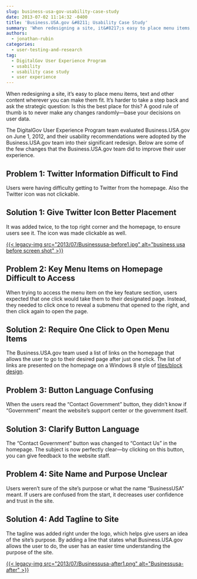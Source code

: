 ```yaml
---
slug: business-usa-gov-usability-case-study
date: 2013-07-02 11:14:32 -0400
title: 'Business.USA.gov &#8211; Usability Case Study'
summary: 'When redesigning a site, it&#8217;s easy to place menu items, text and other content wherever you can make them fit. It&#8217;s harder to take a step back and ask the strategic question: Is this the best place for this? A good rule of thumb is to never make any changes randomly&mdash;base your decisions on user'
authors:
  - jonathan-rubin
categories:
  - user-testing-and-research
tag:
  - DigitalGov User Experience Program
  - usability
  - usability case study
  - user experience
---
```


When redesigning a site, it&#8217;s easy to place menu items, text and other content wherever you can make them fit. It&#8217;s harder to take a step back and ask the strategic question: Is this the best place for this? A good rule of thumb is to never make any changes randomly—base your decisions on user data.

The DigitalGov User Experience Program team evaluated Business.USA.gov on June 1, 2012, and their usability recommendations were adopted by the Business.USA.gov team into their significant redesign. Below are some of the few changes that the Business.USA.gov team did to improve their user experience.

## Problem 1: Twitter Information Difficult to Find

Users were having difficulty getting to Twitter from the homepage. Also the Twitter icon was not clickable.

## Solution 1: Give Twitter Icon Better Placement

It was added twice, to the top right corner and the homepage, to ensure users see it. The icon was made clickable as well.

[{{< legacy-img src="2013/07/Businessusa-before1.jpg" alt="business usa before screen shot" >}}](https://s3.amazonaws.com/digitalgov/legacy-img/2013/07/Businessusa-before1.jpg)

## Problem 2: Key Menu Items on Homepage Difficult to Access

When trying to access the menu item on the key feature section, users expected that one click would take them to their designated page. Instead, they needed to click once to reveal a submenu that opened to the right, and then click again to open the page.

## Solution 2: Require One Click to Open Menu Items

The Business.USA.gov team used a list of links on the homepage that allows the user to go to their desired page after just one click. The list of links are presented on the homepage on a Windows 8 style of [tiles/block design](http://blogs.msdn.com/b/windowsappdev/archive/2012/04/16/creating-a-great-tile-experience-part-1.aspx).

## Problem 3: Button Language Confusing

When the users read the &#8220;Contact Government&#8221; button, they didn&#8217;t know if &#8220;Government&#8221; meant the website&#8217;s support center or the government itself.

## Solution 3: Clarify Button Language

The &#8220;Contact Government&#8221; button was changed to &#8220;Contact Us&#8221; in the homepage. The subject is now perfectly clear—by clicking on this button, you can give feedback to the website staff.

## Problem 4: Site Name and Purpose Unclear

Users weren&#8217;t sure of the site&#8217;s purpose or what the name &#8220;BusinessUSA&#8221; meant. If users are confused from the start, it decreases user confidence and trust in the site.

## Solution 4: Add Tagline to Site

The tagline was added right under the logo, which helps give users an idea of the site&#8217;s purpose. By adding a line that states what Business.USA.gov allows the user to do, the user has an easier time understanding the purpose of the site.

[{{< legacy-img src="2013/07/Businessusa-after1.png" alt="Businessusa-after" >}}](https://s3.amazonaws.com/digitalgov/legacy-img/2013/07/Businessusa-after1.png)